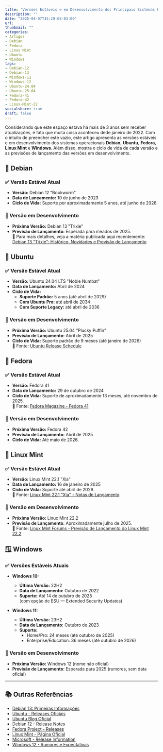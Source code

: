 ```yaml
---
title: 'Versões Estáveis e em Desenvolvimento dos Principais Sistemas Operacionais'
description: ""
date: "2025-04-07T15:29:08-03:00"
url: 
thumbnail: ""
categories:
- Artigos
- Debian
- Fedora
- Linux Mint
- Ubuntu
- Windows  
tags:
- Debian-12
- Debian-13
- Windows-11
- Windows-12
- Ubuntu-24.04
- Ubuntu-25.04
- Fedora-41
- Fedora-42
- Linux-Mint-22
socialshare: true
draft: false
---
```


Considerando que este espaço estava há mais de 3 anos sem receber atualizações, é fato que muita coisa aconteceu dede janeiro de 2022.
Com o intuito de preencher este vazio, este artigo apresenta as versões estáveis e em desenvolvimento dos sistemas operacionais **Debian**, **Ubuntu**, **Fedora**, **Linux Mint** e **Windows**. Além disso, mostra o ciclo de vida de cada versão e as previsões de lançamento das versões em desenvolvimento.

<!--more-->

## 🐁 Debian

### ✅ Versão Estável Atual

- **Versão:** Debian 12 "Bookworm"
- **Data de Lançamento:** 10 de junho de 2023  
- **Ciclo de Vida:** Suporte por aproximadamente 5 anos, até junho de 2028.

### 🔄 Versão em Desenvolvimento

- **Próxima Versão:** Debian 13 "Trixie"
- **Previsão de Lançamento:** Esperada para meados de 2025.  
📎 Para mais detalhes, veja a matéria publicada aqui recentemente: <a href="https://info.wsouza.com.br/2025/04/debian13-primeiras-informacoes.html" target="_blank">Debian 13 "Trixie": Histórico, Novidades e Previsão de Lançamento</a>

## 🐧 Ubuntu

### ✅ Versão Estável Atual

- **Versão:** Ubuntu 24.04 LTS "Noble Numbat"
- **Data de Lançamento:** Abril de 2024  
- **Ciclo de Vida:**
  - **Suporte Padrão:** 5 anos (até abril de 2029)
  - **Com Ubuntu Pro:** até abril de 2034
  - **Com Suporte Legacy:** até abril de 2036

### 🔄 Versão em Desenvolvimento

- **Próxima Versão:** Ubuntu 25.04 "Plucky Puffin"
- **Previsão de Lançamento:** Abril de 2025  
- **Ciclo de Vida:** Suporte padrão de 9 meses (até janeiro de 2026)  
🔗 Fonte: <a href="https://wiki.ubuntu.com/Releases" target="_blank">Ubuntu Release Schedule</a>

## 🎩 Fedora

### ✅ Versão Estável Atual

- **Versão:** Fedora 41  
- **Data de Lançamento:** 29 de outubro de 2024  
- **Ciclo de Vida:** Suporte de aproximadamente 13 meses, até novembro de 2025.  
🔗 Fonte: <a href="https://fedoramagazine.org/announcing-fedora-linux-41/" target="_blank">Fedora Magazine - Fedora 41</a>

### 🔄 Versão em Desenvolvimento

- **Próxima Versão:** Fedora 42  
- **Previsão de Lançamento:** Abril de 2025  
- **Ciclo de Vida:** Até maio de 2026.

## 🌿 Linux Mint

### ✅ Versão Estável Atual

- **Versão:** Linux Mint 22.1 "Xia"  
- **Data de Lançamento:** 16 de janeiro de 2025  
- **Ciclo de Vida:** Suporte até abril de 2029.  
🔗 Fonte: <a href="https://www.linuxmint.com/rel_xia.php" target="_blank">Linux Mint 22.1 "Xia" - Notas de Lançamento</a>

### 🔄 Versão em Desenvolvimento

- **Próxima Versão:** Linux Mint 22.2  
- **Previsão de Lançamento:** Aproximadamente julho de 2025.  
🔗 Fonte: <a href="https://forums.linuxmint.com/viewtopic.php?t=440693" target="_blank">Linux Mint Forums - Previsão de Lançamento do Linux Mint 22.2</a>

## 🪟 Windows

### ✅ Versões Estáveis Atuais

- **Windows 10:**
  - **Última Versão:** 22H2
  - **Data de Lançamento:** Outubro de 2022
  - **Suporte:** Até 14 de outubro de 2025  
    (com opção de ESU — Extended Security Updates)

- **Windows 11:**
  - **Última Versão:** 23H2
  - **Data de Lançamento:** Outubro de 2023
  - **Suporte:**
    - Home/Pro: 24 meses (até outubro de 2025)
    - Enterprise/Education: 36 meses (até outubro de 2026)

### 🔄 Versão em Desenvolvimento

- **Próxima Versão:** Windows 12 (nome não oficial)
- **Previsão de Lançamento:** Esperada para 2025 (rumores, sem data oficial)

---

## 📚 Outras Referências

- <a href="https://info.wsouza.com.br/2025/04/debian13-primeiras-informacoes.html" target="_blank">Debian 13: Primeiras Informações</a>
- <a href="https://wiki.ubuntu.com/Releases" target="_blank">Ubuntu - Releases Oficiais</a>
- <a href="https://ubuntu.com/blog" target="_blank">Ubuntu Blog Oficial</a>
- <a href="https://www.debian.org/releases/bookworm/" target="_blank">Debian 12 - Release Notes</a>
- <a href="https://fedoraproject.org/wiki/Releases" target="_blank">Fedora Project - Releases</a>
- <a href="https://www.linuxmint.com/" target="_blank">Linux Mint - Página Oficial</a>
- <a href="https://learn.microsoft.com/en-us/windows/release-health/release-information" target="_blank">Microsoft - Release Information</a>
- <a href="https://www.windowscentral.com/software-apps/windows-11/windows-12-everything-we-know-so-far" target="_blank">Windows 12 - Rumores e Expectativas</a>
